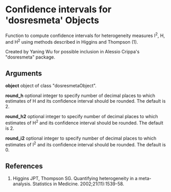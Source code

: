 # Confidence intervals for 'dosresmeta' Objects

Function to compute confidence intervals for heterogeneity measures I<sup>2</sup>, H, and H<sup>2</sup> using methods described in Higgins and Thompson (1).

Created by Yaning Wu for possible inclusion in Alessio Crippa's "dosresmeta" package.

## Arguments
**object**
object of class "dosresmetaObject".

**round_h**
optional integer to specify number of decimal places to which estimates of H and its confidence interval should be rounded. The default is 2.

**round_h2**
optional integer to specify number of decimal places to which estimates of H<sup>2</sup> and its confidence interval should be rounded. The default is 2.

**round_i2**
optional integer to specify number of decimal places to which estimates of I<sup>2</sup> and its confidence interval should be rounded. The default is 0.

## References
1.    Higgins JPT, Thompson SG. Quantifying heterogeneity in a meta-analysis. Statistics in Medicine. 2002;21(11):1539-58.
